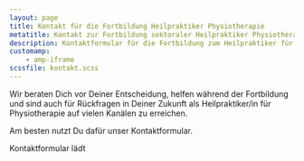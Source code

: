 ```yaml
---
layout: page
title: Kontakt für die Fortbildung Heilpraktiker Physiotherapie
metatitle: Kontakt zur Fortbildung sektoraler Heilpraktiker Physiotherapie
description: Kontaktformular für die Fortbildung zum Heilpraktiker für Physiotherapie
customamp:
    - amp-iframe
scssfile: kontakt.scss
---
```


Wir beraten Dich vor Deiner Entscheidung, helfen während der Fortbildung und sind auch für Rückfragen in Deiner Zukunft als Heilpraktiker/in für Physiotherapie auf vielen Kanälen zu erreichen.

Am besten nutzt Du dafür unser Kontaktformular.  

<amp-iframe width="640px" height="720px" style="min-height: 1200px; max-height:1600px" src="https://forms.office.com/Pages/ResponsePage.aspx?id=Jmn6R-JAyE2w1Ee-q3bEQTzLy2hEnqhJhg70Z0uZ3eRUNUpZM0JFVFZNWEM3Mks1VU8xWU9ERktXSi4u&amp;embed=true" layout="responsive" sandbox="allow-forms allow-scripts allow-same-origin"><p placeholder>Kontaktformular lädt</p></amp-iframe>










